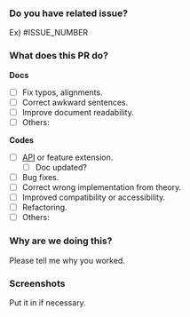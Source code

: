 ### Do you have related issue?
Ex) #ISSUE_NUMBER

### What does this PR do?
**Docs**
- [ ] Fix typos, alignments.
- [ ] Correct awkward sentences.
- [ ] Improve document readability.
- [ ] Others:

**Codes**
- [ ] [API](https://github.com/black7375/fluid-size/wiki/API) or feature extension.
    - [ ] Doc updated?
- [ ] Bug fixes.
- [ ] Correct wrong implementation from theory.
- [ ] Improved compatibility or accessibility.
- [ ] Refactoring.
- [ ] Others:

### Why are we doing this?
Please tell me why you worked.

### Screenshots
Put it in if necessary.
